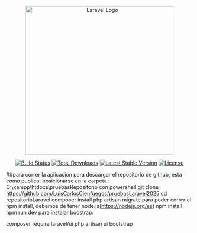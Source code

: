 <p align="center"><a href="https://laravel.com" target="_blank"><img src="https://raw.githubusercontent.com/laravel/art/master/logo-lockup/5%20SVG/2%20CMYK/1%20Full%20Color/laravel-logolockup-cmyk-red.svg" width="400" alt="Laravel Logo"></a></p>

<p align="center">
<a href="https://github.com/laravel/framework/actions"><img src="https://github.com/laravel/framework/workflows/tests/badge.svg" alt="Build Status"></a>
<a href="https://packagist.org/packages/laravel/framework"><img src="https://img.shields.io/packagist/dt/laravel/framework" alt="Total Downloads"></a>
<a href="https://packagist.org/packages/laravel/framework"><img src="https://img.shields.io/packagist/v/laravel/framework" alt="Latest Stable Version"></a>
<a href="https://packagist.org/packages/laravel/framework"><img src="https://img.shields.io/packagist/l/laravel/framework" alt="License"></a>
</p>

##para correr la aplicacion
para descargar el repositorio de github, esta como publico:
posicionarse en la carpeta : C:\xampp\htdocs\pruebasRepositorio
con powershell
git clone https://github.com/LuisCarlosCienfuegos/pruebasLaravel2025
cd repositorioLaravel
composer install
php artisan migrate para poder correr el npm install, debemos de tener node.js(https://nodejs.org/es)
npm install
npm run dev
para instalar boostrap:

composer require laravel/ui
php artisan ui bootstrap
